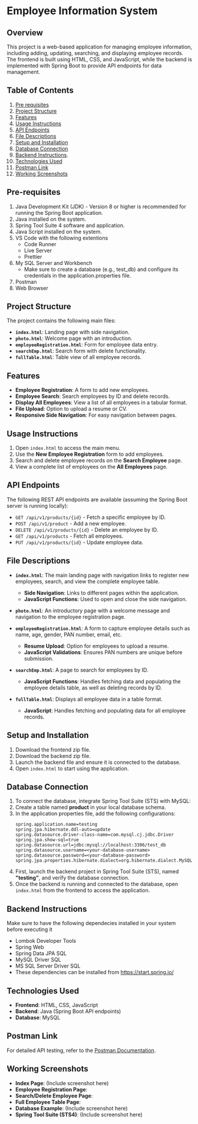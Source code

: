 # Employee Information System

## Overview
This project is a web-based application for managing employee information, including adding, updating, searching, and displaying employee records. The frontend is built using HTML, CSS, and JavaScript, while the backend is implemented with Spring Boot to provide API endpoints for data management.

## Table of Contents
1. [Pre requisites](#pre-requisites)
1. [Project Structure](#project-structure)
2. [Features](#features)
3. [Usage Instructions](#usage-instructions)
4. [API Endpoints](#api-endpoints)
5. [File Descriptions](#file-descriptions)
6. [Setup and Installation](#setup-and-installation)
7. [Database Connection](#database-connection)
8. [Backend Instructions](#backend-instructions).
9. [Technologies Used](#technologies-used)
10. [Postman Link](#postman-link)
11. [Working Screenshots](#working-screenshots)

## Pre-requisites
1. Java Development Kit (JDK) - Version 8 or higher is recommended for running the Spring Boot application.
2. Java installed on the system.
3. Spring Tool Suite 4 software and application.
4. Java Script installed on the system.
5. VS Code with the following extentions
   - Code Runner
   - Live Server
   - Prettier
6. My SQL Server and Workbench
   - Make sure to create a database (e.g., test_db) and configure its credentials in the application.properties file.
7. Postman
8. Web Browser

## Project Structure
The project contains the following main files:
- **`index.html`**: Landing page with side navigation.
- **`photo.html`**: Welcome page with an introduction.
- **`employeeRegistration.html`**: Form for employee data entry.
- **`searchEmp.html`**: Search form with delete functionality.
- **`fullTable.html`**: Table view of all employee records.

## Features
- **Employee Registration**: A form to add new employees.
- **Employee Search**: Search employees by ID and delete records.
- **Display All Employees**: View a list of all employees in a tabular format.
- **File Upload**: Option to upload a resume or CV.
- **Responsive Side Navigation**: For easy navigation between pages.

## Usage Instructions
1. Open `index.html` to access the main menu.
2. Use the **New Employee Registration** form to add employees.
3. Search and delete employee records on the **Search Employee** page.
4. View a complete list of employees on the **All Employees** page.

## API Endpoints
The following REST API endpoints are available (assuming the Spring Boot server is running locally):
- `GET /api/v1/products/{id}` - Fetch a specific employee by ID.
- `POST /api/v1/product` - Add a new employee.
- `DELETE /api/v1/products/{id}` - Delete an employee by ID.
- `GET /api/v1/products` - Fetch all employees.
- `PUT /api/v1/products/{id}` - Update employee data.

## File Descriptions
- **`index.html`**: The main landing page with navigation links to register new employees, search, and view the complete employee table.
  - **Side Navigation**: Links to different pages within the application.
  - **JavaScript Functions**: Used to open and close the side navigation.

- **`photo.html`**: An introductory page with a welcome message and navigation to the employee registration page.

- **`employeeRegistration.html`**: A form to capture employee details such as name, age, gender, PAN number, email, etc.
  - **Resume Upload**: Option for employees to upload a resume.
  - **JavaScript Validations**: Ensures PAN numbers are unique before submission.

- **`searchEmp.html`**: A page to search for employees by ID.
  - **JavaScript Functions**: Handles fetching data and populating the employee details table, as well as deleting records by ID.

- **`fullTable.html`**: Displays all employee data in a table format.
  - **JavaScript**: Handles fetching and populating data for all employee records.

## Setup and Installation
1. Download the frontend zip file.
2. Download the backend zip file.
3. Launch the backend file and ensure it is connected to the database.
4. Open `index.html` to start using the application.

## Database Connection
1. To connect the database, integrate Spring Tool Suite (STS) with MySQL:
2. Create a table named **product** in your local database schema.
3. In the application properties file, add the following configurations:
   ```properties
   spring.application.name=testing
   spring.jpa.hibernate.ddl-auto=update
   spring.datasource.driver-class-name=com.mysql.cj.jdbc.Driver
   spring.jpa.show-sql=true
   spring.datasource.url=jdbc:mysql://localhost:3306/test_db
   spring.datasource.username=<your-database-username>
   spring.datasource.password=<your-database-password>
   spring.jpa.properties.hibernate.dialect=org.hibernate.dialect.MySQLDialect
4. First, launch the backend project in Spring Tool Suite (STS), named **"testing"**, and verify the database connection.
5. Once the backend is running and connected to the database, open `index.html` from the frontend to access the application.

## Backend Instructions
Make sure to have the following dependecies installed in your system before executing it
  - Lombok Developer Tools
  - Spring Web
  - Spring Data JPA SQL
  - MySQL Driver SQL
  - MS SQL Server Driver SQL
 - These dependencies can be installed from https://start.spring.io/

## Technologies Used
- **Frontend**: HTML, CSS, JavaScript
- **Backend**: Java (Spring Boot API endpoints)
- **Database**: MySQL

## Postman Link
For detailed API testing, refer to the [Postman Documentation](https://documenter.getpostman.com/view/35948743/2sAY4uCNrB).

## Working Screenshots
- **Index Page**: (Include screenshot here)
- **Employee Registration Page**:
- **Search/Delete Employee Page**:
- **Full Employee Table Page**: 
- **Database Example**: (Include screenshot here)
- **Spring Tool Suite (STS4)**: (Include screenshot here)
